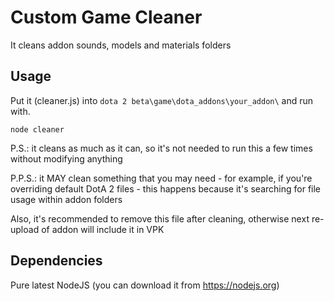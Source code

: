 # Custom Game Cleaner
It cleans addon sounds, models and materials folders

## Usage
Put it (cleaner.js) into `dota 2 beta\game\dota_addons\your_addon\` and run with.
```batch
node cleaner
```
P.S.: it cleans as much as it can, so it's not needed to run this a few times without modifying anything

P.P.S.: it MAY clean something that you may need - for example, if you're overriding default DotA 2 files - this happens because it's searching for file usage within addon folders

Also, it's recommended to remove this file after cleaning, otherwise next re-upload of addon will include it in VPK

## Dependencies
Pure latest NodeJS (you can download it from https://nodejs.org)
